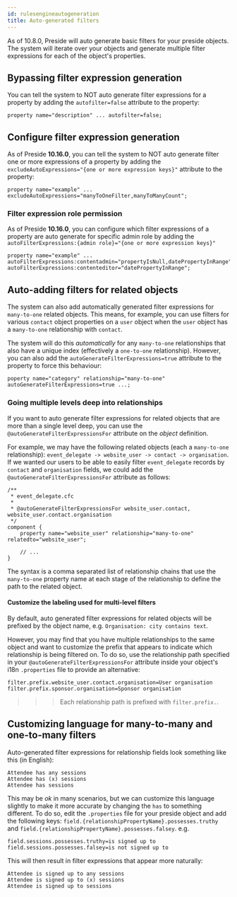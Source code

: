 ```yaml
---
id: rulesengineautogeneration
title: Auto-generated filters
---
```


As of 10.8.0, Preside will auto generate basic filters for your preside objects. The system will iterate over your objects and generate multiple filter expressions for each of the object's properties.

## Bypassing filter expression generation

You can tell the system to NOT auto generate filter expressions for a property by adding the `autofilter=false` attribute to the property:

```luceescript
property name="description" ... autofilter=false;
```

## Configure filter expression generation

As of Preside **10.16.0**, you can tell the system to NOT auto generate filter one or more expressions of a property by adding the `excludeAutoExpressions="{one or more expression keys}"` attribute to the property:

```luceescript
property name="example" ... excludeAutoExpressions="manyToOneFilter,manyToManyCount";
```

### Filter expression role permission

As of Preside **10.16.0**, you can configure which filter expressions of a property are auto generate for specific admin role by adding the `autoFilterExpressions:{admin role}="{one or more expression keys}"`

```luceescript
property name="example" ... autoFilterExpressions:contentadmin="propertyIsNull,datePropertyInRange" autoFilterExpressions:contenteditor="datePropertyInRange";
```


## Auto-adding filters for related objects

The system can also add automatically generated filter expressions for `many-to-one` related objects. This means, for example, you can use filters for various `contact` object properties on a `user` object when the `user` object has a `many-to-one` relationship with `contact`.

The system will do this _automatically_ for any `many-to-one` relationships that also have a unique index (effectively a `one-to-one` relationship). However, you can also add the `autoGenerateFilterExpressions=true` attribute to the property to force this behaviour:

```luceescript
poperty name="category" relationship="many-to-one" autoGenerateFilterExpressions=true ...;
```

### Going multiple levels deep into relationships

If you want to auto generate filter expressions for related objects that are more than a single level deep, you can use the `@autoGenerateFilterExpressionsFor` attribute on the _object_ definition. 

For example, we may have the following related objects (each a `many-to-one` relationship): `event_delegate -> website_user -> contact -> organisation`. If we wanted our users to be able to easily filter `event_delegate` records by `contact` and `organisation` fields, we could add the `@autoGenerateFilterExpressionsFor` attribute as follows:

```luceescript
/**
 * event_delegate.cfc
 *
 * @autoGenerateFilterExpressionsFor website_user.contact, website_user.contact.organisation
 */
component {
	property name="website_user" relationship="many-to-one" relatedto="website_user";

	// ...
}
```

The syntax is a comma separated list of relationship chains that use the `many-to-one` property name at each stage of the relationship to define the path to the related object.

#### Customize the labeling used for multi-level filters

By default, auto generated filter expressions for related objects will be prefixed by the object name, e.g. `Organisation: city contains text`. 

However, you may find that you have multiple relationships to the same object and want to customize the prefix that appears to indicate which relationship is being filtered on. To do so, use the relationship path specified in your `@autoGenerateFilterExpressionsFor` attribute inside your object's i18n `.properties` file to provide an alternative:

```properties
filter.prefix.website_user.contact.organisation=User organisation
filter.prefix.sponsor.organisation=Sponsor organisation
```

>>> Each relationship path is prefixed with `filter.prefix.`.


## Customizing language for many-to-many and one-to-many filters

Auto-generated filter expressions for relationship fields look something like this (in English):

```
Attendee has any sessions
Attendee has (x) sessions
Attendee has sessions
```

This may be _ok_ in many scenarios, but we can customize this language slightly to make it more accurate by changing the `has` to something different. To do so, edit the `.properties` file for your preside object and add the following keys: `field.{relationshipPropertyName}.possesses.truthy` and `field.{relationshipPropertyName}.possesses.falsey`. e.g.

```properties
field.sessions.possesses.truthy=is signed up to
field.sessions.possesses.falsey=is not signed up to
```

This will then result in filter expressions that appear more naturally:

```
Attendee is signed up to any sessions
Attendee is signed up to (x) sessions
Attendee is signed up to sessions
```